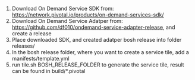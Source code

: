 1. Download On Demand Service SDK from: https://network.pivotal.io/products/on-demand-services-sdk/
2. Download On Demand Service Adatper from: https://github.com/df010/ondemand-service-adapter-release, and create a release
3. Place downloaded SDK, and created adatper bosh release into folder releases/
4. In the bosh release folder, where you want to create a service tile, add a manifests/template.yml
5. run tile.sh BOSH_RELEASE_FOLDER to generate the service tile, result can be found in build/*.pivotal
